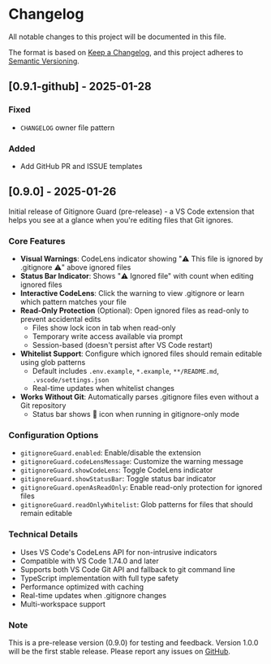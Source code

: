 # Changelog

All notable changes to this project will be documented in this file.

The format is based on [Keep a Changelog](https://keepachangelog.com/en/1.0.0/),
and this project adheres to [Semantic Versioning](https://semver.org/spec/v2.0.0.html).

## [0.9.1-github] - 2025-01-28

### Fixed

- `CHANGELOG` owner file pattern

### Added

- Add GitHub PR and ISSUE templates

## [0.9.0] - 2025-01-26

Initial release of Gitignore Guard (pre-release) - a VS Code extension that helps you see at a glance when you're editing files that Git ignores.

### Core Features

- **Visual Warnings**: CodeLens indicator showing "⚠️ This file is ignored by .gitignore ⚠️" above ignored files
- **Status Bar Indicator**: Shows "⚠️ Ignored file" with count when editing ignored files
- **Interactive CodeLens**: Click the warning to view .gitignore or learn which pattern matches your file
- **Read-Only Protection** (Optional): Open ignored files as read-only to prevent accidental edits
    - Files show lock icon in tab when read-only
    - Temporary write access available via prompt
    - Session-based (doesn't persist after VS Code restart)
- **Whitelist Support**: Configure which ignored files should remain editable using glob patterns
    - Default includes `.env.example`, `*.example`, `**/README.md`, `.vscode/settings.json`
    - Real-time updates when whitelist changes
- **Works Without Git**: Automatically parses .gitignore files even without a Git repository
    - Status bar shows 📄 icon when running in gitignore-only mode

### Configuration Options

- `gitignoreGuard.enabled`: Enable/disable the extension
- `gitignoreGuard.codeLensMessage`: Customize the warning message
- `gitignoreGuard.showCodeLens`: Toggle CodeLens indicator
- `gitignoreGuard.showStatusBar`: Toggle status bar indicator
- `gitignoreGuard.openAsReadOnly`: Enable read-only protection for ignored files
- `gitignoreGuard.readOnlyWhitelist`: Glob patterns for files that should remain editable

### Technical Details

- Uses VS Code's CodeLens API for non-intrusive indicators
- Compatible with VS Code 1.74.0 and later
- Supports both VS Code Git API and fallback to git command line
- TypeScript implementation with full type safety
- Performance optimized with caching
- Real-time updates when .gitignore changes
- Multi-workspace support

### Note

This is a pre-release version (0.9.0) for testing and feedback. Version 1.0.0 will be the first stable release. Please report any issues on [GitHub](https://github.com/bulletinmybeard/vscode-gitignore-guard/issues).
